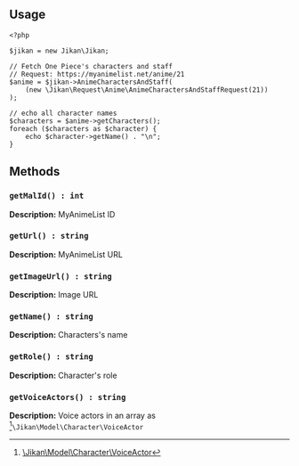 ## Usage
```
<?php

$jikan = new Jikan\Jikan;

// Fetch One Piece's characters and staff
// Request: https://myanimelist.net/anime/21
$anime = $jikan->AnimeCharactersAndStaff(
    (new \Jikan\Request\Anime\AnimeCharactersAndStaffRequest(21))
);

// echo all character names
$characters = $anime->getCharacters();
foreach ($characters as $character) {
    echo $character->getName() . "\n";
}
```

## Methods
### `getMalId() : int`
**Description:** MyAnimeList ID

### `getUrl() : string`
**Description:** MyAnimeList URL

### `getImageUrl() : string`
**Description:** Image URL

### `getName() : string`
**Description:** Characters's name

### `getRole() : string`
**Description:** Character's role

### `getVoiceActors() : string`
**Description:** Voice actors in an array as [^1]`\Jikan\Model\Character\VoiceActor`

[^1]: [\Jikan\Model\Character\VoiceActor](/objects/model/character/voice-actor)